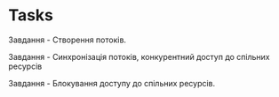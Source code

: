 # Tasks

Завдання - Створення потоків.

Завдання - Синхронізація потоків, конкурентний доступ до спільних ресурсів

Завдання - Блокування доступу до спільних ресурсів.
